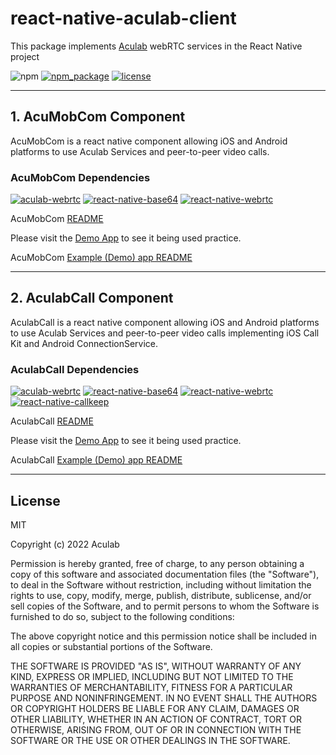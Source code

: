 # react-native-aculab-client

This package implements [Aculab](https://www.aculab.com/) webRTC services in the React Native project

![npm](https://img.shields.io/npm/dw/react-native-aculab-client)
[![npm_package](https://img.shields.io/npm/v/react-native-aculab-client?color=green)](https://www.npmjs.com/package/react-native-aculab-client)
[![license](https://img.shields.io/npm/l/react-native-aculab-client)](https://github.com/aculab-com/react-native-aculab-client/blob/main/LICENSE)

---

## 1. AcuMobCom Component

AcuMobCom is a react native component allowing iOS and Android platforms to use Aculab Services and peer-to-peer video calls.

### AcuMobCom Dependencies

[![aculab-webrtc](https://img.shields.io/npm/dependency-version/react-native-aculab-client/aculab-webrtc)](https://www.npmjs.com/package/aculab-webrtc)
[![react-native-base64](https://img.shields.io/npm/dependency-version/react-native-aculab-client/react-native-base64)](https://www.npmjs.com/package/react-native-base64)
[![react-native-webrtc](https://img.shields.io/npm/dependency-version/react-native-aculab-client/peer/react-native-webrtc)](https://www.npmjs.com/package/react-native-webrtc)

AcuMobCom [README](https://github.com/aculab-com/react-native-aculab-client/blob/main/src/AcuMobCom-README.md)

Please visit the [Demo App](https://github.com/aculab-com/react-native-aculab-client/tree/main/example-AcuMobCom) to see it being used practice.

AcuMobCom [Example (Demo) app README](https://github.com/aculab-com/react-native-aculab-client/blob/main/example-AcuMobCom/AcuMobCom-Example-README.md)

---

## 2. AculabCall Component

AculabCall is a react native component allowing iOS and Android platforms to use Aculab Services and peer-to-peer video calls implementing iOS Call Kit and Android ConnectionService.

### AculabCall Dependencies

[![aculab-webrtc](https://img.shields.io/npm/dependency-version/react-native-aculab-client/aculab-webrtc)](https://www.npmjs.com/package/aculab-webrtc)
[![react-native-base64](https://img.shields.io/npm/dependency-version/react-native-aculab-client/react-native-base64)](https://www.npmjs.com/package/react-native-base64)
[![react-native-webrtc](https://img.shields.io/npm/dependency-version/react-native-aculab-client/peer/react-native-webrtc)](https://www.npmjs.com/package/react-native-webrtc)
[![react-native-callkeep](https://img.shields.io/npm/dependency-version/react-native-aculab-client/dev/react-native-callkeep)](https://www.npmjs.com/package/react-native-callkeep)

AculabCall [README](https://github.com/aculab-com/react-native-aculab-client/blob/main/src/AculabCall-README.md)

Please visit the [Demo App](https://github.com/aculab-com/react-native-aculab-client/tree/main/example-AculabCall) to see it being used practice.

AculabCall [Example (Demo) app README](https://github.com/aculab-com/react-native-aculab-client/blob/main/example-AculabCall/AculabCall-Example-README.md)

---

## License

MIT

Copyright (c) 2022 Aculab

Permission is hereby granted, free of charge, to any person obtaining a copy
of this software and associated documentation files (the "Software"), to deal
in the Software without restriction, including without limitation the rights
to use, copy, modify, merge, publish, distribute, sublicense, and/or sell
copies of the Software, and to permit persons to whom the Software is
furnished to do so, subject to the following conditions:

The above copyright notice and this permission notice shall be included in all
copies or substantial portions of the Software.

THE SOFTWARE IS PROVIDED "AS IS", WITHOUT WARRANTY OF ANY KIND, EXPRESS OR
IMPLIED, INCLUDING BUT NOT LIMITED TO THE WARRANTIES OF MERCHANTABILITY,
FITNESS FOR A PARTICULAR PURPOSE AND NONINFRINGEMENT. IN NO EVENT SHALL THE
AUTHORS OR COPYRIGHT HOLDERS BE LIABLE FOR ANY CLAIM, DAMAGES OR OTHER
LIABILITY, WHETHER IN AN ACTION OF CONTRACT, TORT OR OTHERWISE, ARISING FROM,
OUT OF OR IN CONNECTION WITH THE SOFTWARE OR THE USE OR OTHER DEALINGS IN THE
SOFTWARE.
